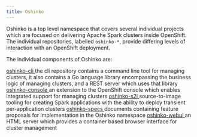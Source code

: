 ```yaml
---
title: Oshinko
---
```


Oshinko is a top level namespace that covers several individual projects
which are focused on delivering Apache Spark clusters inside OpenShift. The
individual repositories, labelled `oshinko-*`, provide differing levels of
interaction with an OpenShift deployment.

The individual components of Oshinko are:

<a href="https://github.com/radanalyticsio/oshinko-cli" target="blank">
<i class="fa fa-github fa-lg" aria-hidden="true"></i> oshinko-cli
</a>
the cli repository contains a command line tool for managing clusters, it
also contains a Go language library encompassing the business logic of
managing clusters, and a REST server which uses that library

<a href="https://github.com/radanalyticsio/oshinko-console" target="blank">
<i class="fa fa-github fa-lg" aria-hidden="true"></i> oshinko-console
</a>
an extension to the OpenShift console which enables integrated support for
managing clusters

<a href="https://github.com/radanalyticsio/oshinko-s2i" target="blank">
<i class="fa fa-github fa-lg" aria-hidden="true"></i> oshinko-s2i
</a>
source-to-image tooling for creating Spark applications with the ability to
deploy transient per-application clusters

<a href="https://github.com/radanalyticsio/oshinko-specs" target="blank">
<i class="fa fa-github fa-lg" aria-hidden="true"></i> oshinko-specs
</a>
documents containing feature proposals for implementation in the Oshinko
namespace

<a href="https://github.com/radanalyticsio/oshinko-webui" target="blank">
<i class="fa fa-github fa-lg" aria-hidden="true"></i> oshinko-webui
</a>
an HTML server which provides a container based browser interface for cluster
management
